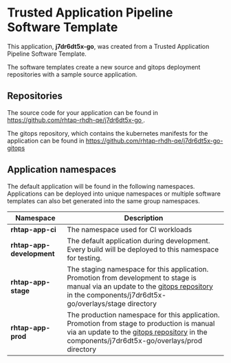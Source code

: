 # Trusted Application Pipeline Software Template

This application, **j7dr6dt5x-go**, was created from a Trusted Application Pipeline Software Template.

The software templates create a new source and gitops deployment repositories with a sample source application. 

## Repositories

The source code for your application can be found in [https://github.com/rhtap-rhdh-qe/j7dr6dt5x-go ](https://github.com/rhtap-rhdh-qe/j7dr6dt5x-go ).
 
The gitops repository, which contains the kubernetes manifests for the application can be found in 
[https://github.com/rhtap-rhdh-qe/j7dr6dt5x-go-gitops ](https://github.com/rhtap-rhdh-qe/j7dr6dt5x-go-gitops ) 

## Application namespaces 

The default application will be found in the following namespaces. Applications can be deployed into unique namespaces or multiple software templates can also bet generated into the same group namespaces.  

|  Namespace   |  Description   |  
| -------- | -------- |
| **rhtap-app-ci** | The namespace used for CI workloads |
| **rhtap-app-development** | The default application during development. Every build will be deployed to this namespace for testing. |
| **rhtap-app-stage** | The staging namespace for this application. Promotion from development to stage is manual via an update to the [gitops repository](https://github.com/rhtap-rhdh-qe/j7dr6dt5x-go-gitops ) in the components/j7dr6dt5x-go/overlays/stage directory |
| **rhtap-app-prod** | The production namespace for this application. Promotion from stage to production is manual via an update to the [gitops repository](https://github.com/rhtap-rhdh-qe/j7dr6dt5x-go-gitops ) in the components/j7dr6dt5x-go/overlays/prod directory |